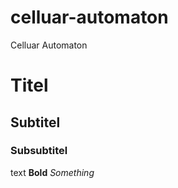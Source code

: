 # celluar-automaton
Celluar Automaton

# Titel
## Subtitel
### Subsubtitel
text
**Bold**
_Something_